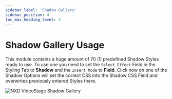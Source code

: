 ```yaml
---
sidebar_label: 'Shadow Gallery'
sidebar_position: 4
toc_max_heading_level: 3
---
```


# Shadow Gallery Usage

This module contains a huge amount of 70 (!) predefined Shadow Styles ready to use. To use one you need to set
the `Select Effect` Field in the Styling Tab to **Shadow** and the `Insert Mode` to **Field**. Click now on one of the
Shadow Options will set the correct CSS into the Shadow CSS Field and overwrites previously entered Styles there.

<img src="/img/videostage/shadow-gallery.jpg" alt="NXD VideoStage Shadow Gallery" class="bordered" />
